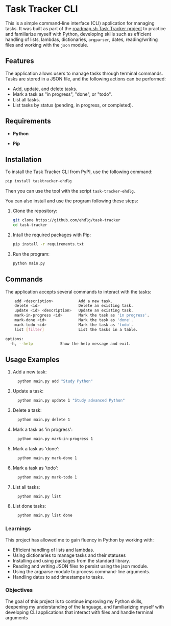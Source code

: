 # Task Tracker CLI

This is a simple command-line interface (CLI) application for managing tasks. It was built as part of the [roadmap.sh Task Tracker project](https://roadmap.sh/projects/task-tracker) to practice and familiarize myself with Python, developing skills such as efficient handling of lists, lambdas, dictionaries, `argparser`, dates, reading/writing files and working with the `json` module.

## Features

The application allows users to manage tasks through terminal commands. Tasks are stored in a JSON file, and the following actions can be performed:

- Add, update, and delete tasks.
- Mark a task as "in progress", "done", or "todo".
- List all tasks.
- List tasks by status (pending, in progress, or completed).

## Requirements

- **Python**

- **Pip**

## Installation

To install the Task Tracker CLI from PyPI, use the following command:

```bash
pip install tasktracker-ehdlg
```

Then you can use the tool with the script `task-tracker-ehdlg`.

You can also install and use the program following these steps:

1. Clone the repository:

   ```bash
   git clone https://github.com/ehdlg/task-tracker
   cd task-tracker
   ```

2. Intall the required packages with Pip:

   ```bash
   pip install -r requirements.txt
   ```

3. Run the program:

   ```bash
   python main.py
   ```

## Commands

The application accepts several commands to interact with the tasks:

```bash
    add <description>           Add a new task.
    delete <id>                 Delete an existing task.
    update <id> <description>   Update an existing task.
    mark-in-progress <id>       Mark the task as 'in progress'.
    mark-done <id>              Mark the task as 'done'.
    mark-todo <id>              Mark the task as 'todo'.
    list [filter]               List the tasks in a table.

options:
  -h, --help            Show the help message and exit.
```

## Usage Examples

1. Add a new task:

   ```bash
     python main.py add "Study Python"
   ```

2. Update a task:

   ```bash
     python main.py update 1 "Study advanced Python"
   ```

3. Delete a task:

   ```bash
     python main.py delete 1
   ```

4. Mark a task as 'in progress':

   ```bash
     python main.py mark-in-progress 1
   ```

5. Mark a task as 'done':

   ```bash
     python main.py mark-done 1
   ```

6. Mark a task as 'todo':

   ```bash
     python main.py mark-todo 1
   ```

7. List all tasks:

   ```bash
     python main.py list
   ```

8. List done tasks:

   ```bash
     python main.py list done
   ```

### Learnings

This project has allowed me to gain fluency in Python by working with:

- Efficient handling of lists and lambdas.
- Using dictionaries to manage tasks and their statuses
- Installing and using packages from the standard library.
- Reading and writing JSON files to persist using the json module.
- Using the argparse module to process command-line arguments.
- Handling dates to add timestamps to tasks.

### Objectives

The goal of this project is to continue improving my Python skills, deepening my understanding of the language, and familiarizing myself with developing CLI applications that interact with files and handle terminal arguments
